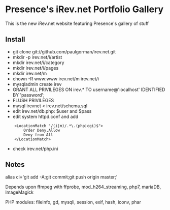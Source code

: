 Presence's iRev.net Portfolio Gallery
=======

This is the new iRev.net website featuring Presence's gallery of stuff

Install
-------
* git clone git://github.com/paulgorman/irev.net.git
* mkdir -p irev.net/i/artist
* mkdir irev.net/i/category
* mkdir irev.net/i/pages
* mkdir irev.net/m
* chown -R www:www irev.net/m irev.net/i
* mysqladmin create irev
* GRANT ALL PRIVILEGES ON irev.* TO username@'localhost' IDENTIFIED BY 'password';
* FLUSH PRIVILEGES
* mysql irevnet < irev.net/schema.sql
* edit irev.net/db.php: $user and $pass
* edit system httpd.conf and add
```
	<LocationMatch "/(i|m)/.*\.(php|cgi)$">
		Order Deny,Allow
		Deny from All
	</LocationMatch>
```

* check irev.net/php.ini

Notes
-----
alias ci='git add -A;git commit;git push origin master;'

Depends upon ffmpeg with ffprobe, mod_h264_streaming, php7, mariaDB, ImageMagick 

PHP modules: fileinfo, gd, mysqli, session, exif, hash, iconv, phar
